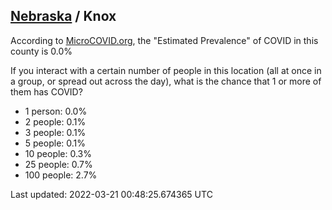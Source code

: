 
## [Nebraska](/united-states/nebraska) / Knox

According to [MicroCOVID.org](http://microcovid.org),
the "Estimated Prevalence" of COVID in this county is 0.0%

If you interact with a certain number of people in this location
(all at once in a group, or spread out across the day), what is the chance that
1 or more of them has COVID?

- 1 person: 0.0%
- 2 people: 0.1%
- 3 people: 0.1%
- 5 people: 0.1%
- 10 people: 0.3%
- 25 people: 0.7%
- 100 people: 2.7%

Last updated: 2022-03-21 00:48:25.674365 UTC
